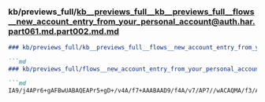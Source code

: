 ### kb/previews_full/kb__previews_full__kb__previews_full__flows__new_account_entry_from_your_personal_account@auth.har.part061.md.part002.md.md

```md
### kb/previews_full/kb__previews_full__flows__new_account_entry_from_your_personal_account@auth.har.part061.md.part002.md

```md
### kb/previews_full/flows__new_account_entry_from_your_personal_account@auth.har.part061.md (part 002)

```md
IA9/j4APr6+gAFBwUABAQEAPr5+gD+/v4A/f7+AAABAAD9/f4A/v7/AP7//wACAQMA/f3/AP8BAgACAgEAA
```

```

```

```
